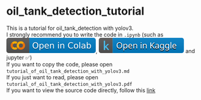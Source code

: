 # oil_tank_detection_tutorial
This is a tutorial for oil_tank_detection with yolov3.  
I strongly recommend you to write the code in ```.ipynb``` (such as [![google_colab](pictures/colab.svg)](https://colab.research.google.com), [![kaggle](pictures/kaggle.svg)](https://www.kaggle.com) and jupyter ✅)  
If you want to copy the code, please open ```tutorial_of_oil_tank_detection_with_yolov3.md```  
If you just want to read, please open ```tutorial_of_oil_tank_detection_with_yolov3.pdf```  
If you want to view the source code directly, follow this [link](https://nbviewer.jupyter.org/github/LinShengfeng-code/oil_tank_detection_tutorial/blob/main/OilTankRecognization.ipynb)  
